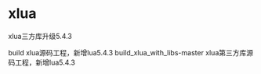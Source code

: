 # xlua
xlua三方库升级5.4.3

build                                  xlua源码工程，新增lua5.4.3
build_xlua_with_libs-master            xlua第三方库源码工程，新增lua5.4.3
